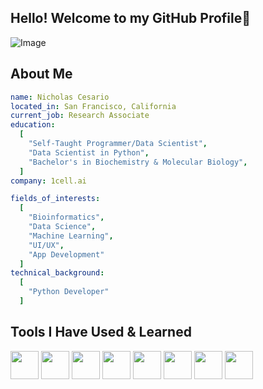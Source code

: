 ## Hello! Welcome to my GitHub Profile👋

![Image](https://github.com/user-attachments/assets/8c0912bc-655a-4686-aecf-a62333a98440)
</p>

## About Me
```yaml
name: Nicholas Cesario
located_in: San Francisco, California
current_job: Research Associate
education:
  [
    "Self-Taught Programmer/Data Scientist",
    "Data Scientist in Python",
    "Bachelor's in Biochemistry & Molecular Biology",
  ]
company: 1cell.ai

fields_of_interests:
  [
    "Bioinformatics",
    "Data Science",
    "Machine Learning",
    "UI/UX",
    "App Development"
  ]
technical_background:
  [
    "Python Developer"
  ]
```
## Tools I Have Used & Learned
<p align="left">
<img src="https://cdn.jsdelivr.net/gh/devicons/devicon@latest/icons/python/python-original.svg" width="45" height ="45"/>
<img src="https://cdn.jsdelivr.net/gh/devicons/devicon@latest/icons/mysql/mysql-original-wordmark.svg" width="45" height ="45"/> 
<img src="https://cdn.jsdelivr.net/gh/devicons/devicon@latest/icons/rstudio/rstudio-original.svg" width="45" height ="45"/>
<img src="https://cdn.jsdelivr.net/gh/devicons/devicon@latest/icons/linux/linux-original.svg" width="45" height="45"/>
<img src="https://cdn.jsdelivr.net/gh/devicons/devicon@latest/icons/docker/docker-plain-wordmark.svg" width="45" height="45" />
<img src="https://cdn.jsdelivr.net/gh/devicons/devicon@latest/icons/anaconda/anaconda-original.svg" width ="45" height="45" />
<img src="https://cdn.jsdelivr.net/gh/devicons/devicon@latest/icons/arduino/arduino-plain-wordmark.svg" width ="45" height="45"/>
<img src="https://cdn.jsdelivr.net/gh/devicons/devicon@latest/icons/jupyter/jupyter-original-wordmark.svg" width = "45" height="45"/>
</p>





<!--
**NCesari0/NCesari0** is a ✨ _special_ ✨ repository because its `README.md` (this file) appears on your GitHub profile.

Here are some ideas to get you started:

- 🔭 I’m currently working on ...
- 🌱 I’m currently learning ...
- 👯 I’m looking to collaborate on ...
- 🤔 I’m looking for help with ...
- 💬 Ask me about ...
- 📫 How to reach me: ...
- 😄 Pronouns: ...
- ⚡ Fun fact: ...
-->

